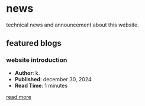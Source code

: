 # news

technical news and announcement about this website.

## featured blogs

### website introduction
- **Author**: k.  
- **Published**: december 30, 2024  
- **Read Time**: 1 minutes  
  
[read more](news/introduction.md)
